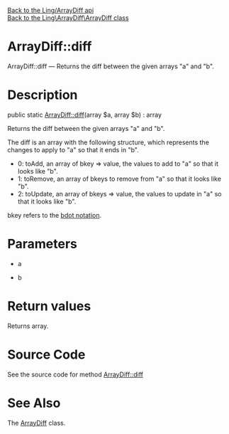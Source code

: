 [Back to the Ling/ArrayDiff api](https://github.com/lingtalfi/ArrayDiff/blob/master/doc/api/Ling/ArrayDiff.md)<br>
[Back to the Ling\ArrayDiff\ArrayDiff class](https://github.com/lingtalfi/ArrayDiff/blob/master/doc/api/Ling/ArrayDiff/ArrayDiff.md)


ArrayDiff::diff
================



ArrayDiff::diff — Returns the diff between the given arrays "a" and "b".




Description
================


public static [ArrayDiff::diff](https://github.com/lingtalfi/ArrayDiff/blob/master/doc/api/Ling/ArrayDiff/ArrayDiff/diff.md)(array $a, array $b) : array




Returns the diff between the given arrays "a" and "b".

The diff is an array with the following structure, which represents the changes
to apply to "a" so that it ends in "b".

- 0: toAdd, an array of bkey => value, the values to add to "a" so that it looks like "b".
- 1: toRemove,  an array of bkeys to remove from "a" so that it looks like "b".
- 2: toUpdate,  an array of bkeys => value, the values to update in "a" so that it looks like "b".


bkey refers to the [bdot notation](https://github.com/lingtalfi/Bat/blob/master/doc/bdot-notation.md).




Parameters
================


- a

    

- b

    


Return values
================

Returns array.








Source Code
===========
See the source code for method [ArrayDiff::diff](https://github.com/lingtalfi/ArrayDiff/blob/master/ArrayDiff.php#L36-L77)


See Also
================

The [ArrayDiff](https://github.com/lingtalfi/ArrayDiff/blob/master/doc/api/Ling/ArrayDiff/ArrayDiff.md) class.




